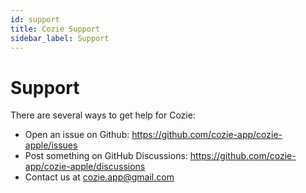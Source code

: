 ```yaml
---
id: support
title: Cozie Support
sidebar_label: Support
---
```


# Support

There are several ways to get help for Cozie:
- Open an issue on Github: https://github.com/cozie-app/cozie-apple/issues
- Post something on GitHub Discussions: https://github.com/cozie-app/cozie-apple/discussions
- Contact us at [cozie.app@gmail.com](mailto:cozie.app@gmail.com)